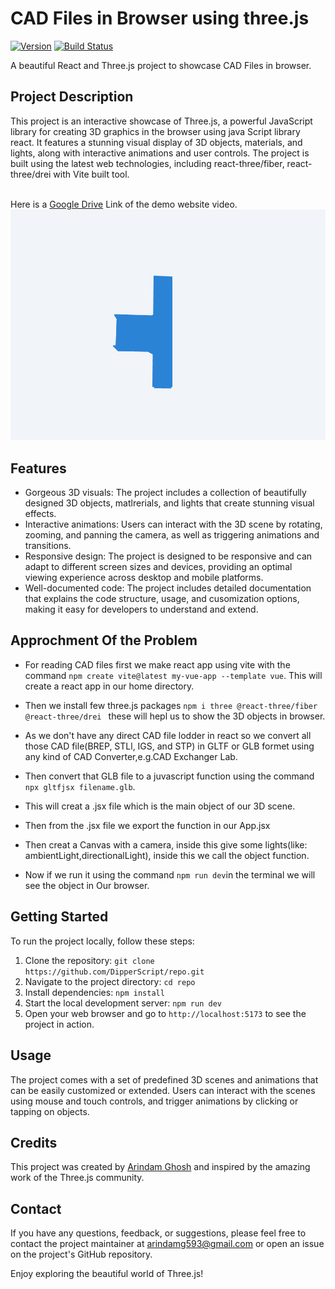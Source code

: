 # CAD Files in Browser using three.js

[![Version](https://img.shields.io/badge/version-1.0.0-brightgreen.svg)](https://github.com/username/repo)
[![Build Status](https://img.shields.io/badge/build-passing-brightgreen.svg)](https://github.com/username/repo/actions)

A beautiful React and Three.js project to showcase CAD Files in browser.

## Project Description

This project is an interactive showcase of Three.js, a powerful JavaScript library for creating 3D graphics in the browser using java Script library react. It features a stunning visual display of 3D objects, materials, and lights, along with interactive animations and user controls. The project is built using the latest web technologies, including react-three/fiber, react-three/drei with Vite built tool.

<br/>
Here is a <a href="https://drive.google.com/file/d/1qYYN5Jm21FZCW-U7zRrw1xgmCrfzJw1_/view?usp=sharing">Google Drive<a/> Link of the demo website video.

<a href='https://drive.google.com/file/d/1qYYN5Jm21FZCW-U7zRrw1xgmCrfzJw1_/view?usp=sharing'>
<img src="public\threejs.png" alt="" title="Optional title">
<a/>

## Features

- Gorgeous 3D visuals: The project includes a collection of beautifully designed 3D objects, matlrerials, and lights that create stunning visual effects.
- Interactive animations: Users can interact with the 3D scene by rotating, zooming, and panning the camera, as well as triggering animations and transitions.
- Responsive design: The project is designed to be responsive and can adapt to different screen sizes and devices, providing an optimal viewing experience across desktop and mobile platforms.
- Well-documented code: The project includes detailed documentation that explains the code structure, usage, and cusomization options, making it easy for developers to understand and extend.

## Approchment Of the Problem

- For reading CAD files first we make react app using vite with the command `npm create vite@latest my-vue-app --template vue`. This will create a react app in our home directory.
- Then we install few three.js packages `npm i three @react-three/fiber @react-three/drei ` these will hepl us to show the 3D objects in browser.
- As we don't have any direct CAD file lodder in react so we convert all those CAD file(BREP, STLl, IGS, and STP) in GLTF or GLB formet using any kind of CAD Converter,e.g.CAD Exchanger Lab.
- Then convert that GLB file to a juvascript function using the command `npx gltfjsx filename.glb`.
- This will creat a .jsx file which is the main object of our 3D scene.
- Then from the .jsx file we export the function in our App.jsx
- Then creat a Canvas with a camera, inside this give some lights(like: ambientLight,directionalLight), inside this we call the object function.

- Now if we run it using the command `npm run dev`in the terminal we will see the object in Our browser.
## Getting Started

To run the project locally, follow these steps:

1. Clone the repository: `git clone https://github.com/DipperScript/repo.git`
2. Navigate to the project directory: `cd repo`
3. Install dependencies: `npm install`
4. Start the local development server: `npm run dev`
5. Open your web browser and go to `http://localhost:5173` to see the project in action.



## Usage

The project comes with a set of predefined 3D scenes and animations that can be easily customized or extended. Users can interact with the scenes using mouse and touch controls, and trigger animations by clicking or tapping on objects.

## Credits

This project was created by [Arindam Ghosh](https://github.com/DipperScript) and inspired by the amazing work of the Three.js community.
## Contact

If you have any questions, feedback, or suggestions, please feel free to contact the project maintainer at [arindamg593@gmail.com](arindamg593@gmail.com) or open an issue on the project's GitHub repository.

Enjoy exploring the beautiful world of Three.js!
#
